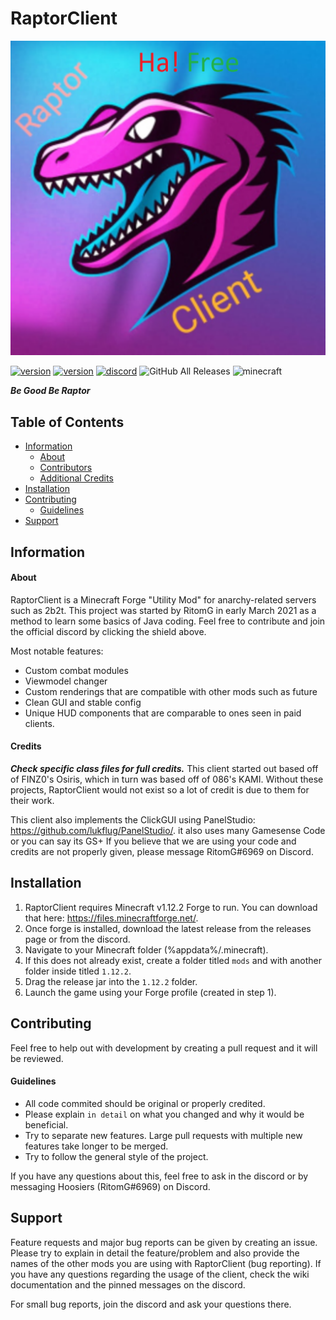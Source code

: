 # RaptorClient
![logo](https://github.com/RaptorClientDevelopment/RaptorAssets/blob/main/Mainicon.png)


<!-- PROJECT SHIELDS -->
[![version](https://img.shields.io/badge/Release-1.0-green.svg)](https://github.com/RaptorClientDevelopment/RaptorClient/releases/latest)
[![version](https://img.shields.io/badge/Dev-1.0-orange.svg)](https://github.com/RaptorClientDevelopment/RaptorClientreleases/latest)
[![discord](https://img.shields.io/badge/Discord-hzzEmtke2M-8080c0)](https://discord.gg/hzzEmtke2M)
![GitHub All Releases](https://img.shields.io/github/downloads/RaptorClientDevelopment/RaptorClient/total)
![minecraft](https://img.shields.io/badge/Minecraft-1.12.2-blue.svg)

***Be Good Be Raptor***


<!-- TABLE OF CONTENTS -->
## Table of Contents
* [Information](#Information)
    * [About](#About)
    * [Contributors](#Contributors)
    * [Additional Credits](#Credits)
* [Installation](#Installation)
* [Contributing](#Contributing)
    * [Guidelines](#Guidelines)
* [Support](#Support)


<!-- INFORMATION -->
## Information

#### About
RaptorClient is a Minecraft Forge "Utility Mod" for anarchy-related servers such as 2b2t.
This project was started by RitomG in early March 2021 as a method to learn some basics of Java coding.
Feel free to contribute and join the official discord by clicking the shield above.

Most notable features:
* Custom combat modules
* Viewmodel changer
* Custom renderings that are compatible with other mods such as future
* Clean GUI and stable config
* Unique HUD components that are comparable to ones seen in paid clients.

#### Credits
***Check specific class files for full credits.***
This client started out based off of FINZ0's Osiris, which in turn was based off of 086's KAMI.
Without these projects, RaptorClient would not exist so a lot of credit is due to them for their work.

This client also implements the ClickGUI using PanelStudio: https://github.com/lukflug/PanelStudio/.
it also uses many Gamesense Code or you can say its GS+
If you believe that we are using your code and credits are not properly given, please message RitomG#6969 on Discord.

<!-- INSTALLATION -->
## Installation
1. RaptorClient requires Minecraft v1.12.2 Forge to run. You can download that here: https://files.minecraftforge.net/.
2. Once forge is installed, download the latest release from the releases page or from the discord.
3. Navigate to your Minecraft folder (%appdata%/.minecraft).
4. If this does not already exist, create a folder titled `mods` and with another folder inside titled `1.12.2`.
5. Drag the release jar into the `1.12.2` folder.
6. Launch the game using your Forge profile (created in step 1).

<!-- CONTRIBUTING -->
## Contributing
Feel free to help out with development by creating a pull request and it will be reviewed.

#### Guidelines
* All code commited should be original or properly credited.
* Please explain `in detail` on what you changed and why it would be beneficial.
* Try to separate new features. Large pull requests with multiple new features take longer to be merged.
* Try to follow the general style of the project.

If you have any questions about this, feel free to ask in the discord or by messaging Hoosiers (RitomG#6969) on Discord.


<!-- SUPPORT -->
## Support
Feature requests and major bug reports can be given by creating an issue.
Please try to explain in detail the feature/problem and also provide the names of the other mods you are using with RaptorClient (bug reporting).
If you have any questions regarding the usage of the client, check the wiki documentation and the pinned messages on the discord.

For small bug reports, join the discord and ask your questions there.